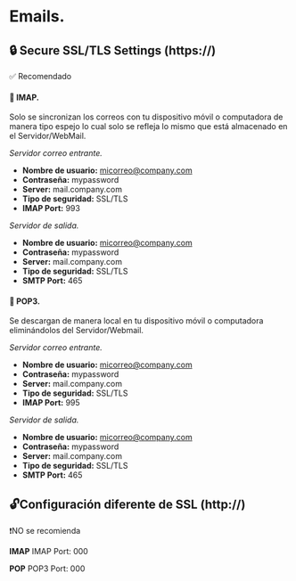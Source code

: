 # Emails.

## 🔒 Secure SSL/TLS Settings (https://)
✅ Recomendado

#### 📩 IMAP.
Solo se sincronizan los correos con tu dispositivo móvil o computadora de manera tipo espejo lo cual solo se refleja lo mismo que está almacenado en el Servidor/WebMail.

_Servidor correo entrante._
- **Nombre de usuario:** micorreo@company.com
- **Contraseña:** mypassword
- **Server:** mail.company.com
- **Tipo de seguridad:** SSL/TLS
- **IMAP Port:** 993

_Servidor de salida._
- **Nombre de usuario:** micorreo@company.com
- **Contraseña:** mypassword
- **Server:** mail.company.com
- **Tipo de seguridad:** SSL/TLS
- **SMTP Port:** 465

#### 📩 POP3.
Se descargan de manera local en tu dispositivo móvil o computadora eliminándolos del Servidor/Webmail.

_Servidor correo entrante._
- **Nombre de usuario:** micorreo@company.com
- **Contraseña:** mypassword
- **Server:** mail.company.com
- **Tipo de seguridad:** SSL/TLS
- **IMAP Port:** 995

_Servidor de salida._
- **Nombre de usuario:** micorreo@company.com
- **Contraseña:** mypassword
- **Server:** mail.company.com
- **Tipo de seguridad:** SSL/TLS
- **SMTP Port:** 465

## 🔓Configuración diferente de SSL (http://)
❗️NO se recomienda

**IMAP**
IMAP Port: 000

**POP**
POP3 Port: 000
